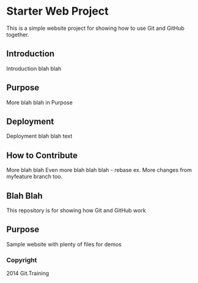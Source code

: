 # Starter Web Project
This is a simple website project for
showing how to use Git and GitHub together.
## Introduction
Introduction blah blah
## Purpose
More blah blah in Purpose
## Deployment
Deployment blah blah text
## How to Contribute
More blah blah
Even more blah blah blah - rebase ex.  More changes from myfeature branch too.
## Blah Blah

This repository is for showing how Git and GitHub work
## Purpose
Sample website with plenty of files for demos

### Copyright
2014 Git.Training
